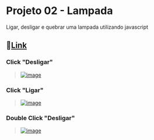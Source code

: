 # Projeto 02 - Lampada
Ligar, desligar e quebrar uma lampada utilizando javascript
## 🔗<a href="https://lamp-js.netlify.app">Link</a>

### **Click "Desligar"**

> <a href="https://lamp-js.netlify.app">![image](https://user-images.githubusercontent.com/69365572/144253150-ef4e3bbc-59e0-40d6-a6b3-e2a5dc8d2922.png)</a>

### **Click "Ligar"**

> <a href="https://lamp-js.netlify.app">![image](https://user-images.githubusercontent.com/69365572/144253232-294143d0-03bc-49ca-a85d-72d84a690f1d.png)</a>

### **Double Click "Desligar"**

> <a href="https://lamp-js.netlify.app">![image](https://user-images.githubusercontent.com/69365572/144253530-d0ff12b9-5c39-402d-b440-d5a59d41fd30.png)</a>
